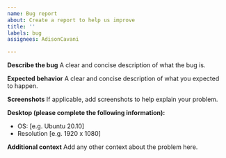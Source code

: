 ```yaml
---
name: Bug report
about: Create a report to help us improve
title: ''
labels: bug
assignees: AdisonCavani

---
```


**Describe the bug**
A clear and concise description of what the bug is.

**Expected behavior**
A clear and concise description of what you expected to happen.

**Screenshots**
If applicable, add screenshots to help explain your problem.

**Desktop (please complete the following information):**
 - OS: [e.g. Ubuntu 20.10]
 - Resolution [e.g. 1920 x 1080]

**Additional context**
Add any other context about the problem here.
